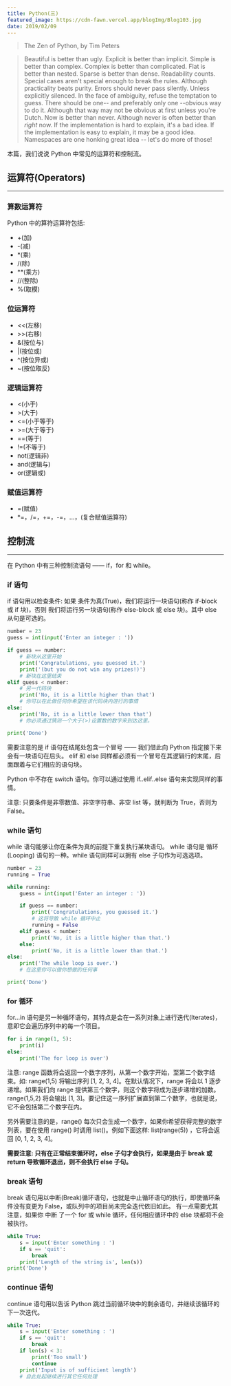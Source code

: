 ```yaml
---
title: Python(三)
featured_image: https://cdn-fawn.vercel.app/blogImg/Blog103.jpg
date: 2019/02/09
---
```


> The Zen of Python, by Tim Peters

> Beautiful is better than ugly.
> Explicit is better than implicit.
> Simple is better than complex.
> Complex is better than complicated.
> Flat is better than nested.
> Sparse is better than dense.
> Readability counts.
> Special cases aren't special enough to break the rules.
> Although practicality beats purity.
> Errors should never pass silently.
> Unless explicitly silenced.
> In the face of ambiguity, refuse the temptation to guess.
> There should be one-- and preferably only one --obvious way to do it.
> Although that way may not be obvious at first unless you're Dutch.
> Now is better than never.
> Although never is often better than *right* now.
> If the implementation is hard to explain, it's a bad idea.
> If the implementation is easy to explain, it may be a good idea.
> Namespaces are one honking great idea -- let's do more of those!

本篇，我们说说 Python 中常见的运算符和控制流。

## 运算符(Operators)
***  
### 算数运算符
Python 中的算符运算符包括: 
- +(加)
- -(减)
- *(乘)
- /(除)
- **(乘方)
- //(整除)
- %(取模)

### 位运算符
- &lt;&lt;(左移)
- &gt;&gt;(右移)
- &(按位与)
- |(按位或)
- ^(按位异或)
- ~(按位取反)

### 逻辑运算符
- &lt;(小于)
- &gt;(大于)
- &lt;=(小于等于)
- &gt;=(大于等于)
- ==(等于)
- !=(不等于)
- not(逻辑非)
- and(逻辑与)
- or(逻辑或)

### 赋值运算符
- =(赋值)
- *=，/=，+=，-=，...，(复合赋值运算符)

## 控制流
***  
在 Python 中有三种控制流语句 —— if，for 和 while。
### if 语句
if 语句用以检查条件: 如果 条件为真(True)，我们将运行一块语句(称作 if-block 或 if 块)，否则 我们将运行另一块语句(称作 else-block 或 else 块)。其中 else 从句是可选的。
``` python
number = 23
guess = int(input('Enter an integer : '))

if guess == number:
    # 新块从这里开始
    print('Congratulations, you guessed it.')
    print('(but you do not win any prizes!)')
    # 新块在这里结束
elif guess < number:
    # 另一代码块
    print('No, it is a little higher than that')
    # 你可以在此做任何你希望在该代码块内进行的事情
else:
    print('No, it is a little lower than that')
    # 你必须通过猜测一个大于(>)设置数的数字来到达这里。

print('Done')
```

需要注意的是 if 语句在结尾处包含一个冒号 —— 我们借此向 Python 指定接下来会有一块语句在后头。
elif 和 else 同样都必须有一个冒号在其逻辑行的末尾，后面跟着与它们相应的语句块。

Python 中不存在 switch 语句。你可以通过使用 if..elif..else 语句来实现同样的事情。

注意: 只要条件是非零数值、非空字符串、非空 list 等，就判断为 True，否则为 False。

### while 语句
while 语句能够让你在条件为真的前提下重复执行某块语句。 while 语句是 循环(Looping) 语句的一种。while 语句同样可以拥有 else 子句作为可选选项。
``` python
number = 23
running = True

while running:
    guess = int(input('Enter an integer : '))

    if guess == number:
        print('Congratulations, you guessed it.')
        # 这将导致 while 循环中止
        running = False
    elif guess < number:
        print('No, it is a little higher than that.')
    else:
        print('No, it is a little lower than that.')
else:
    print('The while loop is over.')
    # 在这里你可以做你想做的任何事

print('Done')
```

### for 循环
for...in 语句是另一种循环语句，其特点是会在一系列对象上进行迭代(Iterates)，意即它会遍历序列中的每一个项目。
``` python
for i in range(1, 5):
    print(i)
else:
    print('The for loop is over')
```
注意: range 函数将会返回一个数字序列，从第一个数字开始，至第二个数字结束。如: range(1,5) 将输出序列 [1, 2, 3, 4]。在默认情况下，range 将会以 1 逐步递增。如果我们向 range 提供第三个数字，则这个数字将成为逐步递增的加数。range(1,5,2) 将会输出 [1, 3]。要记住这一序列扩展直到第二个数字，也就是说，它不会包括第二个数字在内。

另外需要注意的是，range() 每次只会生成一个数字，如果你希望获得完整的数字列表，要在使用 range() 时调用 list()。例如下面这样: list(range(5)) ，它将会返回 [0, 1, 2, 3, 4]。

**需要注意: 只有在正常结束循环时，else 子句才会执行，如果是由于 break 或 return 导致循环退出，则不会执行 else 子句。**

### break 语句
break 语句用以中断(Break)循环语句，也就是中止循环语句的执行，即使循环条件没有变更为 False，或队列中的项目尚未完全迭代依旧如此。
有一点需要尤其注意，如果你 中断 了一个 for 或 while 循环，任何相应循环中的 else 块都将不会被执行。
``` python
while True:
    s = input('Enter something : ')
    if s == 'quit':
        break
    print('Length of the string is', len(s))
print('Done')
```

### continue 语句
continue 语句用以告诉 Python 跳过当前循环块中的剩余语句，并继续该循环的下一次迭代。
``` python
while True:
    s = input('Enter something : ')
    if s == 'quit':
        break
    if len(s) < 3:
        print('Too small')
        continue
    print('Input is of sufficient length')
    # 自此处起继续进行其它任何处理
```